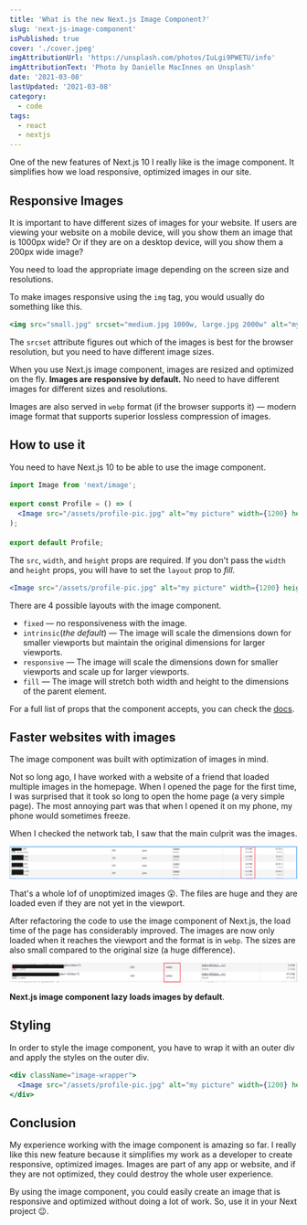 ```yaml
---
title: 'What is the new Next.js Image Component?'
slug: 'next-js-image-component'
isPublished: true
cover: './cover.jpeg'
imgAttributionUrl: 'https://unsplash.com/photos/IuLgi9PWETU/info'
imgAttributionText: 'Photo by Danielle MacInnes on Unsplash'
date: '2021-03-08'
lastUpdated: '2021-03-08'
category:
  - code
tags:
  - react
  - nextjs
---
```


One of the new features of Next.js 10 I really like is the image component. It simplifies how we load responsive, optimized images in our site.

## Responsive Images

It is important to have different sizes of images for your website. If users are viewing your website on a mobile device, will you show them an image that is 1000px wide? Or if they are on a desktop device, will you show them a 200px wide image?

You need to load the appropriate image depending on the screen size and resolutions.

To make images responsive using the `img` tag, you would usually do something like this.

```jsx
<img src="small.jpg" srcset="medium.jpg 1000w, large.jpg 2000w" alt="my-image" />
```

The `srcset` attribute figures out which of the images is best for the browser resolution, but you need to have different image sizes.

When you use Next.js image component, images are resized and optimized on the fly. **Images are responsive by default.** No need to have different images for different sizes and resolutions.

Images are also served in `webp` format (if the browser supports it) — modern image format that supports superior lossless compression of images.

## How to use it

You need to have Next.js 10 to be able to use the image component.

```jsx
import Image from 'next/image';

export const Profile = () => (
  <Image src="/assets/profile-pic.jpg" alt="my picture" width={1200} height={900} />
);

export default Profile;
```

The `src`, `width`, and `height` props are required. If you don't pass the `width` and `height` props, you will have to set the `layout` prop to _fill_.

```jsx
<Image src="/assets/profile-pic.jpg" alt="my picture" width={1200} height={900} layout="fill" />
```

There are 4 possible layouts with the image component.

- `fixed` — no responsiveness with the image.
- `intrinsic`(_the default_) — The image will scale the dimensions down for smaller viewports but maintain the original dimensions for larger viewports.
- `responsive` — The image will scale the dimensions down for smaller viewports and scale up for larger viewports.
- `fill` — The image will stretch both width and height to the dimensions of the parent element.

For a full list of props that the component accepts, you can check the [docs](https://nextjs.org/docs/api-reference/next/image).

## Faster websites with images

The image component was built with optimization of images in mind.

Not so long ago, I have worked with a website of a friend that loaded multiple images in the homepage. When I opened the page for the first time, I was surprised that it took so long to open the home page (a very simple page). The most annoying part was that when I opened it on my phone, my phone would sometimes freeze.

When I checked the network tab, I saw that the main culprit was the images.

![unoptimized images in network tab](image-unoptimized-network-tab.png)

That's a whole lof of unoptimized images 😲. The files are huge and they are loaded even if they are not yet in the viewport.

After refactoring the code to use the image component of Next.js, the load time of the page has considerably improved. The images are now only loaded when it reaches the viewport and the format is in `webp`. The sizes are also small compared to the original size (a huge difference).

![unoptimized images in network tab](image-optimized-network-tab.png)

**Next.js image component lazy loads images by default**.

## Styling

In order to style the image component, you have to wrap it with an outer div and apply the styles on the outer div.

```jsx
<div className="image-wrapper">
  <Image src="/assets/profile-pic.jpg" alt="my picture" width={1200} height={900} layout="fill" />
</div>
```

## Conclusion

My experience working with the image component is amazing so far. I really like this new feature because it simplifies my work as a developer to create responsive, optimized images. Images are part of any app or website, and if they are not optimized, they could destroy the whole user experience.

By using the image component, you could easily create an image that is responsive and optimized without doing a lot of work. So, use it in your Next project 😉.
